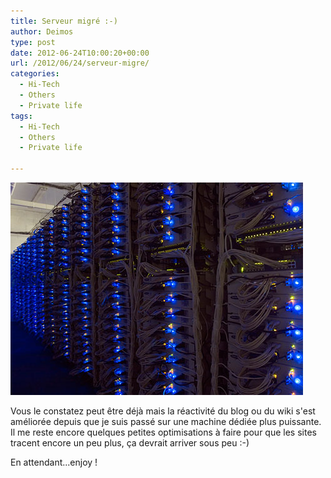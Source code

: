 ```yaml
---
title: Serveur migré :-)
author: Deimos
type: post
date: 2012-06-24T10:00:20+00:00
url: /2012/06/24/serveur-migre/
categories:
  - Hi-Tech
  - Others
  - Private life
tags:
  - Hi-Tech
  - Others
  - Private life

---
```

![server](/images/server.jpg)

Vous le constatez peut être déjà mais la réactivité du blog ou du wiki s'est améliorée depuis que je suis passé sur une machine dédiée plus puissante. Il me reste encore quelques petites optimisations à faire pour que les sites tracent encore un peu plus, ça devrait arriver sous peu :-)

En attendant...enjoy !